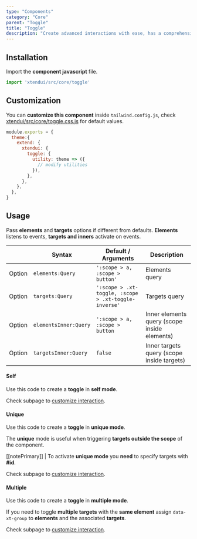 ```yaml
---
type: "Components"
category: "Core"
parent: "Toggle"
title: "Toggle"
description: "Create advanced interactions with ease, has a comprehensive javascript api."
---
```


## Installation

Import the **component javascript** file.

```jsx
import 'xtendui/src/core/toggle'
```

## Customization

You can **customize this component** inside `tailwind.config.js`, check [xtendui/src/core/toggle.css.js](https://github.com/minimit/xtendui/blob/beta/src/core/toggle.css.js) for default values.

```jsx
module.exports = {
  theme:{
    extend: {
      xtendui: {
        toggle: {
          utility: theme => ({
            // modify utilities
          }),
        },
      },
    },
  },
}
```

## Usage

Pass **elements** and **targets** options if different from defaults. **Elements** listens to events, **targets and inners** activate on events.

<div class="xt-overflow-sub overflow-y-hidden overflow-x-scroll my-4 xt-my-auto w-full">

|                         | Syntax                                    | Default / Arguments                       | Description                   |
| ----------------------- | ----------------------------------------- | ----------------------------- | ----------------------------- |
| Option                  | `elements:Query`                          | `':scope > a, :scope > button'`        | Elements query            |
| Option                  | `targets:Query`                          | `':scope > .xt-toggle, :scope > .xt-toggle-inverse'`        | Targets query            |
| Option                  | `elementsInner:Query`                          | `':scope > a, :scope > button`        | Inner elements query (scope inside elements)            |
| Option                  | `targetsInner:Query`                          | `false`        | Inner targets query (scope inside targets)     

</div>

#### Self

Use this code to create a **toggle** in **self mode**.

<demo>
  <demovanilla src="vanilla/components/core/toggle/usage-self">
  </demovanilla>
</demo>

Check subpage to [customize interaction](/components/core/toggle/interaction).

#### Unique

Use this code to create a **toggle** in **unique mode**.

The **unique** mode is useful when triggering **targets outside the scope** of the component.

[[notePrimary]]
| To activate **unique mode** you **need** to specify targets with **#id**.

<demo>
  <demovanilla src="vanilla/components/core/toggle/usage-unique">
  </demovanilla>
  <demovanilla src="vanilla/components/core/toggle/usage-unique-same">
  </demovanilla>
</demo>

Check subpage to [customize interaction](/components/core/toggle/interaction).

#### Multiple

Use this code to create a **toggle** in **multiple mode**.

<demo>
  <demovanilla src="vanilla/components/core/toggle/usage-multiple">
  </demovanilla>
</demo>

If you need to toggle **multiple targets** with the **same element** assign `data-xt-group` to **elements** and the associated **targets**.

<demo>
  <demovanilla src="vanilla/components/core/toggle/usage-multiple-group">
  </demovanilla>
</demo>

Check subpage to [customize interaction](/components/core/toggle/interaction).
